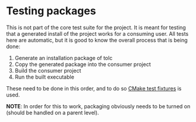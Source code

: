 # Testing packages #

This is not part of the core test suite for the project. It is meant for testing that a generated install of the project works for a consuming user. All tests here are automatic, but it is good to know the overall process that is being done:

1. Generate an installation package of tolc
2. Copy the generated package into the consumer project
3. Build the consumer project
4. Run the built executable

These need to be done in this order, and to do so [CMake test fixtures](https://cmake.org/cmake/help/latest/prop_test/FIXTURES_REQUIRED.html) is used.

**NOTE**: In order for this to work, packaging obviously needs to be turned on (should be handled on a parent level).
